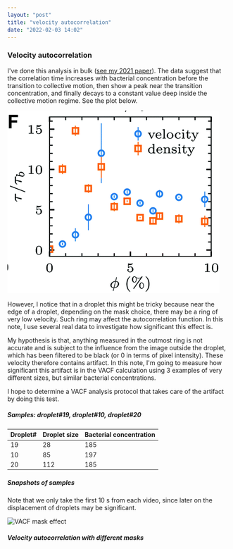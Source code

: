 ```yaml
---
layout: "post"
title: "velocity autocorrelation"
date: "2022-02-03 14:02"
---
```


### Velocity autocorrelation

I've done this analysis in bulk ([see my 2021 paper](https://pubs.rsc.org/en/content/articlelanding/2021/SM/d1sm01183a)). The data suggest that the correlation time increases with bacterial concentration before the transition to collective motion, then show a peak near the transition concentration, and finally decays to a constant value deep inside the collective motion regime. See the plot below.

![velocity autocorrelation in bulk](../images/2022/02/velocity-autocorrelation-in-bulk.png)

However, I notice that in a droplet this might be tricky because near the edge of a droplet, depending on the mask choice, there may be a ring of very low velocity. Such ring may affect the autocorrelation function. In this note, I use several real data to investigate how significant this effect is.

My hypothesis is that, anything measured in the outmost ring is not accurate and is subject to the influence from the image outside the droplet, which has been filtered to be black (or 0 in terms of pixel intensity). These velocity therefore contains artifact. In this note, I'm going to measure how significant this artifact is in the VACF calculation using 3 examples of very different sizes, but similar bacterial concentrations.

I hope to determine a VACF analysis protocol that takes care of the artifact by doing this test.

##### Samples: droplet#19, droplet#10, droplet#20

| Droplet# | Droplet size     | Bacterial concentration |
| :------------- | :------------- | :------------- |
| 19       | 28       |  185 |
| 10   | 85  | 197 |
| 20   |  112 | 185 |

##### Snapshots of samples

Note that we only take the first 10 s from each video, since later on the displacement of droplets may be significant.

![VACF mask effect](../images/2022/02/VACF_mask_effect.svg)

##### Velocity autocorrelation with different masks
